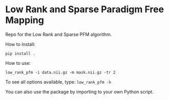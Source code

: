 # Low Rank and Sparse Paradigm Free Mapping

Repo for the Low Rank and Sparse PFM algorithm.

How to install:

`pip install .`

How to use:

`low_rank_pfm -i data.nii.gz -m mask.nii.gz -tr 2`

To see all options available, type: `low_rank_pfm -h`

You can also use the package by importing to your own Python script.
